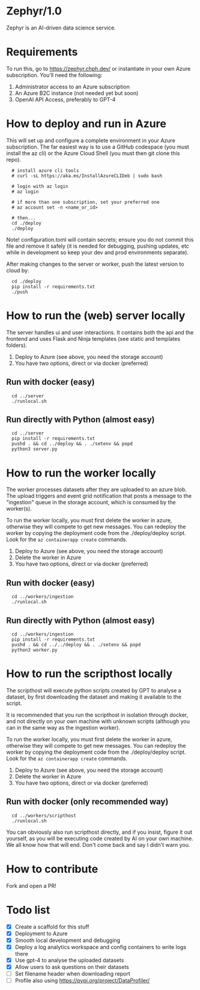 # Zephyr/1.0

Zephyr is an AI-driven data science service.



# Requirements

To run this, go to https://zephyr.chph.dev/ or instantiate in your own Azure subscription. You'll need the following:

1. Administrator access to an Azure subscription
1. An Azure B2C instance (not needed yet but soon)
1. OpenAI API Access, preferably to GPT-4



# How to deploy and run in Azure

This will set up and configure a complete environment in your Azure subscription. The far easiest way is to use a GitHub codespace (you must install the az cli) or the Azure Cloud Shell (you must then git clone this repo).

```
  # install azure cli tools
  # curl -sL https://aka.ms/InstallAzureCLIDeb | sudo bash

  # login with az login
  # az login

  # if more than one subscription, set your preferred one
  # az account set -n <name_or_id>

  # then...
  cd ./deploy
  ./deploy
```

Note! configuration.toml will contain secrets; ensure you do not commit this file and remove it safely (it is needed for debugging, pushing updates, etc while in development so keep your dev and prod environments separate).

After making changes to the server or worker, push the latest version to cloud by:

```
  cd ./deploy
  pip install -r requirements.txt
  ./push
```



# How to run the (web) server locally

The server handles ui and user interactions. It contains both the api
and the frontend and uses Flask and Ninja templates (see static and templates folders).

1. Deploy to Azure (see above, you need the storage account)
1. You have two options, direct or via docker (preferred)

## Run with docker (easy)

```
  cd ../server
  ./runlocal.sh
```

## Run directly with Python (almost easy)

```
  cd ../server
  pip install -r requirements.txt
  pushd . && cd ../deploy && . ./setenv && popd
  python3 server.py
```



# How to run the worker locally

The worker processes datasets after they are uploaded to an azure blob. The upload triggers and event grid notification that posts a message to the "ingestion" queue in the storage account, which is consumed by the worker(s).

To run the worker locally, you must first delete the worker in azure, otherwise they will compete to get new messages. You can redeploy the worker by copying the deployment code from the ./deploy/deploy script. Look for the `az containerapp create` commands.

1. Deploy to Azure (see above, you need the storage account)
1. Delete the worker in Azure
1. You have two options, direct or via docker (preferred)

## Run with docker (easy)

```
  cd ../workers/ingestion
  ./runlocal.sh
```

## Run directly with Python (almost easy)

```
  cd ../workers/ingestion
  pip install -r requirements.txt
  pushd . && cd ../../deploy && . ./setenv && popd
  python3 worker.py
```


# How to run the scripthost locally

The scripthost will execute python scripts created by GPT to analyse a dataset, by first downloading the dataset and making it available to the script.

It is recommended that you run the scripthost in isolation through docker, and not directly on your own machine with unknown scripts (although you can in the same way as the ingestion worker).

To run the worker locally, you must first delete the worker in azure, otherwise they will compete to get new messages. You can redeploy the worker by copying the deployment code from the ./deploy/deploy script. Look for the `az containerapp create` commands.

1. Deploy to Azure (see above, you need the storage account)
1. Delete the worker in Azure
1. You have two options, direct or via docker (preferred)

## Run with docker (only recommended way)

```
  cd ../workers/scripthost
  ./runlocal.sh
```

You can obviously also run scripthost directly, and if you insist, figure it out yourself, as you will be executing code created by AI on your own machine. We all know how that will end. Don't come back and say I didn't warn you.



# How to contribute

Fork and open a PR!



# Todo list

- [x] Create a scaffold for this stuff
- [x] Deployment to Azure
- [x] Smooth local development and debugging
- [x] Deploy a log analytics workspace and config containers to write logs there
- [x] Use gpt-4 to analyse the uploaded datasets
- [x] Allow users to ask questions on their datasets
- [ ] Set filename header when downloading report
- [ ] Profile also using https://pypi.org/project/DataProfiler/